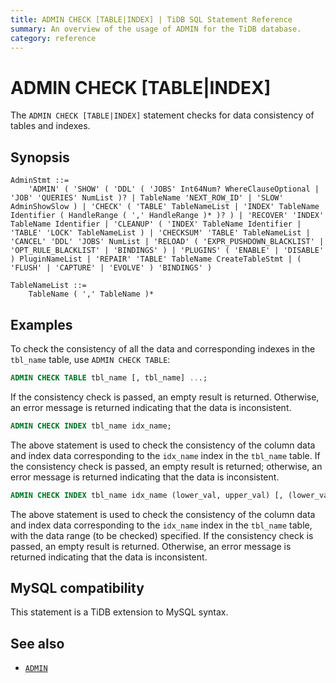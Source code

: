 ```yaml
---
title: ADMIN CHECK [TABLE|INDEX] | TiDB SQL Statement Reference
summary: An overview of the usage of ADMIN for the TiDB database.
category: reference
---
```


# ADMIN CHECK [TABLE|INDEX]

The `ADMIN CHECK [TABLE|INDEX]` statement checks for data consistency of tables and indexes.

## Synopsis

```ebnf+diagram
AdminStmt ::=
    'ADMIN' ( 'SHOW' ( 'DDL' ( 'JOBS' Int64Num? WhereClauseOptional | 'JOB' 'QUERIES' NumList )? | TableName 'NEXT_ROW_ID' | 'SLOW' AdminShowSlow ) | 'CHECK' ( 'TABLE' TableNameList | 'INDEX' TableName Identifier ( HandleRange ( ',' HandleRange )* )? ) | 'RECOVER' 'INDEX' TableName Identifier | 'CLEANUP' ( 'INDEX' TableName Identifier | 'TABLE' 'LOCK' TableNameList ) | 'CHECKSUM' 'TABLE' TableNameList | 'CANCEL' 'DDL' 'JOBS' NumList | 'RELOAD' ( 'EXPR_PUSHDOWN_BLACKLIST' | 'OPT_RULE_BLACKLIST' | 'BINDINGS' ) | 'PLUGINS' ( 'ENABLE' | 'DISABLE' ) PluginNameList | 'REPAIR' 'TABLE' TableName CreateTableStmt | ( 'FLUSH' | 'CAPTURE' | 'EVOLVE' ) 'BINDINGS' )

TableNameList ::=
    TableName ( ',' TableName )*
```

## Examples

To check the consistency of all the data and corresponding indexes in the `tbl_name` table, use `ADMIN CHECK TABLE`:


```sql
ADMIN CHECK TABLE tbl_name [, tbl_name] ...;
```

If the consistency check is passed, an empty result is returned. Otherwise, an error message is returned indicating that the data is inconsistent.


```sql
ADMIN CHECK INDEX tbl_name idx_name;
```

The above statement is used to check the consistency of the column data and index data corresponding to the `idx_name` index in the `tbl_name` table. If the consistency check is passed, an empty result is returned; otherwise, an error message is returned indicating that the data is inconsistent.


```sql
ADMIN CHECK INDEX tbl_name idx_name (lower_val, upper_val) [, (lower_val, upper_val)] ...;
```

The above statement is used to check the consistency of the column data and index data corresponding to the `idx_name` index in the `tbl_name` table, with the data range (to be checked) specified. If the consistency check is passed, an empty result is returned. Otherwise, an error message is returned indicating that the data is inconsistent.

## MySQL compatibility

This statement is a TiDB extension to MySQL syntax.

## See also

* [`ADMIN`](/sql-statements/sql-statement-admin.md)
